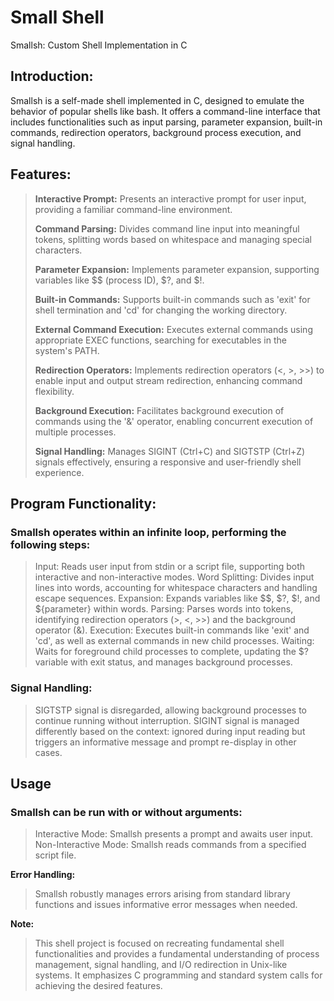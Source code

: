 # Small Shell

Smallsh: Custom Shell Implementation in C

## Introduction:
Smallsh is a self-made shell implemented in C, designed to emulate the behavior of popular shells like bash. It offers a command-line interface that includes functionalities such as input parsing, parameter expansion, built-in commands, redirection operators, background process execution, and signal handling.

## Features:
> **Interactive Prompt:** Presents an interactive prompt for user input, providing a familiar command-line environment.
> 
> **Command Parsing:** Divides command line input into meaningful tokens, splitting words based on whitespace and managing special characters.
>
> **Parameter Expansion:** Implements parameter expansion, supporting variables like $$ (process ID), $?, and $!.
>
> **Built-in Commands:** Supports built-in commands such as 'exit' for shell termination and 'cd' for changing the working directory.
>
> **External Command Execution:** Executes external commands using appropriate EXEC functions, searching for executables in the system's PATH.
>
> **Redirection Operators:** Implements redirection operators (<, >, >>) to enable input and output stream redirection, enhancing command flexibility.
>
> **Background Execution:** Facilitates background execution of commands using the '&' operator, enabling concurrent execution of multiple processes.
>
> **Signal Handling:** Manages SIGINT (Ctrl+C) and SIGTSTP (Ctrl+Z) signals effectively, ensuring a responsive and user-friendly shell experience.

## Program Functionality:
### Smallsh operates within an infinite loop, performing the following steps:

> Input: Reads user input from stdin or a script file, supporting both interactive and non-interactive modes.
> Word Splitting: Divides input lines into words, accounting for whitespace characters and handling escape sequences.
> Expansion: Expands variables like $$, $?, $!, and ${parameter} within words.
> Parsing: Parses words into tokens, identifying redirection operators (>, <, >>) and the background operator (&).
> Execution: Executes built-in commands like 'exit' and 'cd', as well as external commands in new child processes.
> Waiting: Waits for foreground child processes to complete, updating the $? variable with exit status, and manages background processes.

### Signal Handling:
> SIGTSTP signal is disregarded, allowing background processes to continue running without interruption.
> SIGINT signal is managed differently based on the context: ignored during input reading but triggers an informative message and prompt re-display in other cases.

## Usage
### Smallsh can be run with or without arguments:

> Interactive Mode: Smallsh presents a prompt and awaits user input.
> Non-Interactive Mode: Smallsh reads commands from a specified script file.

**Error Handling:**
> Smallsh robustly manages errors arising from standard library functions and issues informative error messages when needed.

**Note:**
> This shell project is focused on recreating fundamental shell functionalities and provides a fundamental understanding of process management, signal handling, and I/O redirection in Unix-like systems. It emphasizes C programming and standard system calls for achieving the desired features.
